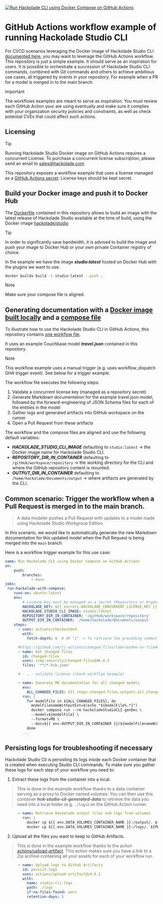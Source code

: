 
[![Run Hackolade CLI using Docker Compose on GitHub Actions](https://gitHub.com/hackolade/studio-cli-gitHub-actions-examples/actions/workflows/generate-doc-and-jsonschema.yml/badge.svg)](https://gitHub.com/hackolade/studio-cli-gitHub-actions-examples/actions/workflows/generate-doc-and-jsonschema.yml)

# GitHub Actions workflow example of running Hackolade Studio CLI
For CI/CD scenarios leveraging the Docker image of Hackolade Studio CLI [documented here](https://gitHub.com/hackolade/docker/tree/main/Studio#readme), you may want to leverage the GitHub Actions workflow.  This repository is just a simple example.  It should serve as an inspiration for users.  It is possible to orchestrate a succession of Hackolade Studio CLI commands, combined with Git commands and others to achieve ambitious use cases, all triggered by events in your repository.  For example when a PR for a model is merged in to the main branch.

>[!IMPORTANT]
>The workflows examples are meant to serve as inspiration.
> You must review each GitHub Action your are using eventually and make sure it complies with your organization security policies and constraints, as well as check potential CVEs that could affect such actions.

## Licensing

> [!TIP]
>Running Hackolade Studio Docker image on GitHub Actions requires a concurrent License.
>To purchase a concurrent license subscription, please send an email to sales@hackolade.com.

This repository exposes a workflow example that uses a license managed as a [GitHub Actions secret](https://docs.gitHub.com/en/actions/security-for-gitHub-actions/security-guides/using-secrets-in-gitHub-actions). License keys should be kept secret.

## Build your Docker image and push it to Docker Hub

The [Dockerfile](./Dockerfile) contained in this repository allows to build an image with the latest release of Hackolade Studio available at the time of build, using the Docker image [hackolade/studio](https://hub.docker.com/r/hackolade/studio/)

> [!TIP]
>In order to significantly save bandwidth, it is advised to build the image and push your image to Docker Hub or your own private Container registry of choice.

In the example we  have the image ***studio:latest*** hosted on Docker Hub with the plugins we want to use.

```bash
docker buildx build -t studio:latest --push .
```

> [!NOTE]
>Make sure your compose file is aligned.



## Generating documentation with a [Docker image built locally](./Dockerfile) and a [compose file](./compose.yml)

To illustrate how to use the Hackolade Studio CLI in GitHub Actions, this repository contains [one workflow file](./.gitHub/workflows/generate-doc-and-jsonschema.yml).

It uses an example Couchbase model ***travel.json*** contained in this repository.

> [!NOTE]
>This workflow example uses a manual trigger (e.g. uses workflow_dispatch GHA trigger event).  See below for a trigger example.

The workflow file executes the following steps:

1. Validate a concurrent license key (managed as a repository secret)
2. Generate Markdown documentation for the example travel.json model, followed by the forward-engineering of JSON Schema  files for each of the entities in the model
4. Gather logs and generated artifacts into GitHub workspace on the runner
5. Open a Pull Request from these artifacts



The workflow and the compose files are aligned and use the following default variables:

- ***HACKOLADE_STUDIO_CLI_IMAGE*** defaulting to `studio:latest` -> the Docker image name for Hackolade Studio CLI.
- ***REPOSITORY_DIR_IN_CONTAINER*** defaulting to `/gitHub/workspace/repository` -> the working directory for the CLI and where the GitHub repository content is mounted.
- ***OUTPUT_DIR_IN_CONTAINER*** defaulting to `/home/hackolade/Documents/output` -> where artifacts are generated by the CLI.



## Common scenario: Trigger the workflow when a Pull Request is merged in to the main branch.

>A data modeler pushes a Pull Request with updates to a model made using Hackolade Studio Workgroup Edition.

In this scenario, we would like to automatically generate the new Markdown documentation for this updated model when the Pull Request is being merged into the `main` branch

Here is a workflow trigger example for this use case:

```yaml
name: Run Hackolade CLI using Docker Compose on GitHub Actions
on:
    push:
        branches:
            - main
jobs:
 run-hackolade-with-compose:
    runs-on: ubuntu-latest
    env:
        # License key must be managed as a secret (Repository or Organization)
        HACKOLADE_KEY: ${{ secrets.HACKOLADE_CONCURRENT_LICENSE_KEY }}
        HACKOLADE_STUDIO_CLI_IMAGE: studio:latest
        REPOSITORY_DIR_IN_CONTAINER: '/gitHub/workspace/repository'
        OUTPUT_DIR_IN_CONTAINER: '/home/hackolade/Documents/output'
    steps:
      - uses: actions/checkout@v4
        with:
          fetch-depth: 0  # OR "2" -> To retrieve the preceding commit.

      #https://gitHub.com/tj-actions/changed-files?tab=readme-ov-file#on-push-%EF%B8%8F
      - name: Get changed files
        id: changed-files
        uses: step-security/changed-files@46.0.5
        files: '**/*.hck.json'

      # - ... validate license (check workflow example)

      - name: Generate MD documentation for all changed models
        env:
          ALL_CHANGED_FILES: ${{ steps.changed-files.outputs.all_changed_files }}
        run: |
          for modelFile in ${ALL_CHANGED_FILES}; do
            modelFilenameWithoutExt=$(echo "${modelFile%.*}")
            docker compose run --rm hackoladeStudioCLI genDoc \
            --model=${modelFile} \
            --format=MD \
            --doc=${{ env.OUTPUT_DIR_IN_CONTAINER }}/${modelFilenameWithoutExt}.md
          done
        ...

```

## Persisting logs for troubleshooting if necessary

Hackolade Studio Cli is persisting its logs inside each Docker container that is created when executing Studio CLI commands.  To make sure you gather these logs for each step of your workflow you need to:

1. Extract these logs from the container into a local.
  >This is done in the example workflow thanks to a data container serving as a proxy to Docker named volumes.
  >You can then use this container ***hck-studio-cli-generated-data*** to retrieve the data you need into a local folder (e.g. `./logs`) on the GitHub Action runner.

```yaml
      - name: Retrieve Hackolade output files and logs from volumes
        run: |
          docker cp ${{ env.DATA_VOLUMES_CONTAINER_NAME }}:/output/. ${PWD}/output/.
          docker cp ${{ env.DATA_VOLUMES_CONTAINER_NAME }}:/logs/. ${PWD}/logs/logs-fe-jsonschema-generation

```

2. Upload all the files you want to keep to GitHub Artifacts.
>This is done in the example workflow thanks to the action [actions/upload-artifact](#https://github.com/actions/upload-artifact/tree/v4/?tab=readme-ov-file#zip-archives).  This action makes sure you have a link to a Zip archive containing all your assets for each of your workflow run.
```yaml
      - name: Upload logs to Github Artifacts
        id: persist-logs
        uses: actions/upload-artifact@v4.6.2
        with:
          name: studio-cli-logs
          path: ./logs
          if-no-files-found: warn
          retention-days: 5
```
